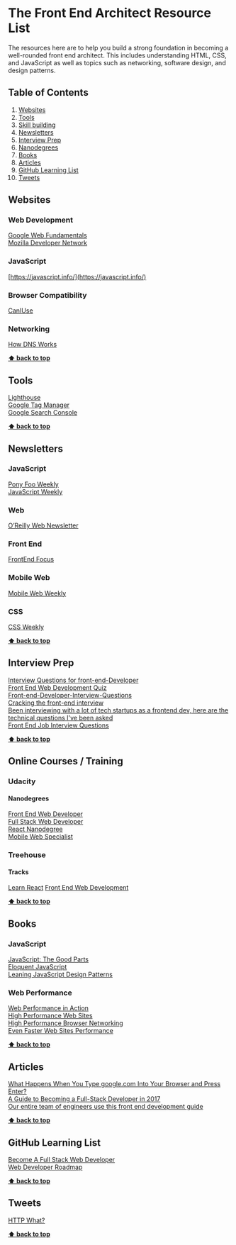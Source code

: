 # The Front End Architect Resource List

The resources here are to help you build a strong foundation in becoming a well-rounded front end architect. This includes understanding HTML, CSS, and JavaScript as well as topics such as networking, software design, and design patterns.

## Table of Contents

1. [Websites](#websites)  
1. [Tools](#tools)  
1. [Skill building](#skill-building)  
1. [Newsletters](#newsletters)  
1. [Interview Prep](#interview-prep)  
1. [Nanodegrees](#nanodegrees)  
1. [Books](#books)  
1. [Articles](#articles)  
1. [GitHub Learning List](#github-learning-list)  
1. [Tweets](#tweets)  

## Websites

### Web Development
[Google Web Fundamentals](https://developers.google.com/web/)  
[Mozilla Developer Network](https://developer.mozilla.org/en-US/)  

### JavaScript
[https://javascript.info/](https://javascript.info/)   

### Browser Compatibility
[CanIUse](https://caniuse.com/)   

### Networking
[How DNS Works](https://howdns.works/)   

**[⬆ back to top](#table-of-contents)**

## Tools

[Lighthouse](https://developers.google.com/web/tools/lighthouse/)  
[Google Tag Manager](https://tagmanager.google.com/)  
[Google Search Console](https://search.google.com/search-console)  

**[⬆ back to top](#table-of-contents)**

## Newsletters

### JavaScript

[Pony Foo Weekly](https://ponyfoo.com/weekly)  
[JavaScript Weekly](http://javascriptweekly.com/)  

### Web

[O’Reilly Web Newsletter](http://www.oreilly.com/web-platform/newsletter.html)  

### Front End

[FrontEnd Focus](http://frontendfocus.co/)  

### Mobile Web

[Mobile Web Weekly](http://mobilewebweekly.co/)  

### CSS

[CSS Weekly](http://css-weekly.com/)  


**[⬆ back to top](#table-of-contents)**  

## Interview Prep

[Interview Questions for front-end-Developer](http://thatjsdude.com/interview/index.html)  
[Front End Web Development Quiz](http://davidshariff.com/quiz/)  
[Front-end-Developer-Interview-Questions](https://github.com/h5bp/Front-end-Developer-Interview-Questions)  
[Cracking the front-end interview](https://medium.freecodecamp.com/cracking-the-front-end-interview-9a34cd46237)  
[Been interviewing with a lot of tech startups as a frontend dev, here are the technical questions I've been asked](https://www.reddit.com/r/webdev/comments/3f7q3q/been_interviewing_with_a_lot_of_tech_startups_as/)  
[Front End Job Interview Questions](https://github.com/yangshun/tech-interview-handbook/blob/master/front-end/interview-questions.md)    

**[⬆ back to top](#table-of-contents)**  

## Online Courses / Training

### Udacity

#### Nanodegrees

[Front End Web Developer](https://www.udacity.com/course/front-end-web-developer-nanodegree--nd001)  
[Full Stack Web Developer](https://www.udacity.com/course/full-stack-web-developer-nanodegree--nd004)  
[React Nanodegree](https://www.udacity.com/course/react-nanodegree--nd019)  
[Mobile Web Specialist](https://www.udacity.com/course/mobile-web-specialist-nanodegree--nd024)  

### Treehouse

#### Tracks

[Learn React](https://teamtreehouse.com/tracks/learn-react)
[Front End Web Development](https://teamtreehouse.com/tracks/front-end-web-development)  

**[⬆ back to top](#table-of-contents)**  

## Books

### JavaScript

[JavaScript: The Good Parts](https://amzn.to/2MPGt6Y)  
[Eloquent JavaScript](https://amzn.to/2IjCtre)  
[Leaning JavaScript Design Patterns](https://www.amazon.com/Learning-JavaScript-Design-Patterns-Developers/dp/1449331815)  

### Web Performance

[Web Performance in Action](https://amzn.to/2Xb67as)  
[High Performance Web Sites](https://amzn.to/2N4jTrJ)  
[High Performance Browser Networking](https://amzn.to/2WLiTbb)  
[Even Faster Web Sites Performance](https://amzn.to/2IE9VYg)  


**[⬆ back to top](#table-of-contents)**  

## Articles

[What Happens When You Type google.com Into Your Browser and Press Enter?](https://github.com/alex/what-happens-when)  
[A Guide to Becoming a Full-Stack Developer in 2017](https://medium.com/coderbyte/a-guide-to-becoming-a-full-stack-developer-in-2017-5c3c08a1600c)  
[Our entire team of engineers use this front end development guide](https://medium.freecodecamp.org/grabs-front-end-guide-for-large-teams-484d4033cc41)

**[⬆ back to top](#table-of-contents)**

## GitHub Learning List

[Become A Full Stack Web Developer](https://github.com/bmorelli25/Become-A-Full-Stack-Web-Developer)  
[Web Developer Roadmap](https://github.com/kamranahmedse/developer-roadmap)  

**[⬆ back to top](#table-of-contents)**  

## Tweets

[HTTP What?](https://twitter.com/kosamari/status/859958929484337152/photo/1)  

**[⬆ back to top](#table-of-contents)**  
